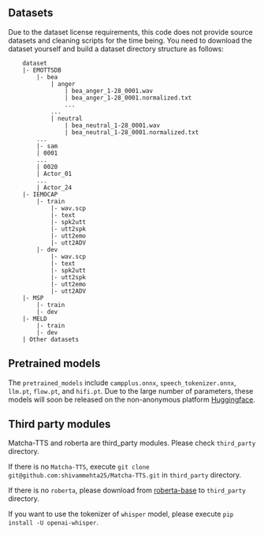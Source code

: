 ## Datasets
Due to the dataset license requirements, this code does not provide source datasets and cleaning scripts for the time being. You need to download the dataset yourself and build a dataset directory structure as follows:
```
    dataset
    |- EMOTTSDB
        |- bea
            | anger
                | bea_anger_1-28_0001.wav
                | bea_anger_1-28_0001.normalized.txt
                ...
            ...
            | neutral
                | bea_neutral_1-28_0001.wav
                | bea_neutral_1-28_0001.normalized.txt
        ...
        |- sam
        | 0001
        ...
        | 0020
        | Actor_01
        ...
        | Actor_24
    |- IEMOCAP
        |- train
            |- wav.scp
            |- text
            |- spk2utt
            |- utt2spk
            |- utt2emo
            |- utt2ADV
        |- dev
            |- wav.scp
            |- text
            |- spk2utt
            |- utt2spk
            |- utt2emo
            |- utt2ADV
    |- MSP
        |- train
        |- dev
    |- MELD
        |- train
        |- dev
    | Other datasets
```
## Pretrained models
The `pretrained_models` include `campplus.onnx`, `speech_tokenizer.onnx`, `llm.pt`, `flow.pt`, and `hifi.pt`.
Due to the large number of parameters,
these models will soon be released on the non-anonymous platform [Huggingface](https://huggingface.co/).

## Third party modules
Matcha-TTS and roberta are third_party modules. Please check `third_party` directory. 

If there is no `Matcha-TTS`, execute `git clone git@github.com:shivammehta25/Matcha-TTS.git` in `third_party` directory.

If there is no `roberta`, please download from [roberta-base](https://huggingface.co/FacebookAI/roberta-base/tree/main) to `third_party` directory.

If you want to use the tokenizer of `whisper` model, please execute `pip install -U openai-whisper`.

